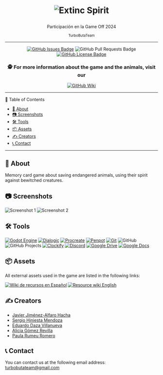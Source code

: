 <h1 align="center">
  
![Extinc Spirit](https://media.discordapp.net/attachments/1300861339509723207/1311828480714866688/Ilustracion_sin_titulo.png?ex=674a46fa&is=6748f57a&hm=138a6217519c0b1bf35073faac06199eca2ae0cbdbbed6d735bb6c760e9e668a&=&format=webp&quality=lossless&width=810&height=339)

</h1>

<div align="center">
  <p> Participación en la Game Off 2024 </p>
  <sub> TurboButaTeam </sub>
</div>

---

<div align="center">

[![GitHub Issues Badge](https://img.shields.io/github/issues/IES-Rafael-Alberti/GameOff2024TurboButaTeam?style=for-the-badge)](https://github.com/IES-Rafael-Alberti/GameOff2024TurboButaTeam/issues)
![GitHub Pull Requests Badge](https://img.shields.io/github/issues-pr/IES-Rafael-Alberti/GameOff2024TurboButaTeam?style=for-the-badge)
[![GitHub License Badge](https://img.shields.io/github/license/IES-Rafael-Alberti/GameOff2024TurboButaTeam?style=for-the-badge)](https://github.com/IES-Rafael-Alberti/GameOff2024TurboButaTeam/blob/main/LICENSE)

### 🕵️ For more information about the game and the animals, visit our

[![GitHub Wiki](https://img.shields.io/badge/Wiki-0078D4?logo=github&logoColor=fff&style=for-the-badge)](https://github.com/IES-Rafael-Alberti/GameOff2024TurboButaTeam/wiki)

</div>

---

📝 Table of Contents

- [🧐 About](#-about)
- [📷 Screenshots](#-screenshots)
- [🛠️ Tools](#️-tools)
- [📦 Assets](#-assets)
- [✍️ Creators](#️-creators)
- [📞 Contact](#-contact)

---

## 🧐 About

Memory card game about saving endangered animals, using their spirit against bewitched creatures.

## 📷 Screenshots

![Screenshot 1](https://img.itch.zone/aW1hZ2UvMzA5NDQ3Ny8xODc3MDMyNS5wbmc=/original/dKq4ik.png)
![Screenshot 2](https://img.itch.zone/aW1hZ2UvMzA5NDQ3Ny8xODc3NTEyNy5wbmc=/original/dcdNNW.png)



## 🛠️ Tools

[![Godot Engine](https://img.shields.io/badge/Godot_Engine-478CBF?logo=godot-engine&logoColor=fff&style=for-the-badge)](https://godotengine.org/)
[![Dialogic](https://img.shields.io/badge/Dialogic-FF3C00?logo=dialogic&logoColor=fff&style=for-the-badge)](https://github.com/dialogic-godot/dialogic)
[![Procreate](https://img.shields.io/badge/Procreate-000000?logo=procreate&logoColor=fff&style=for-the-badge)](https://procreate.art/)
[![Penpot](https://img.shields.io/badge/Penpot-FF3C00?logo=penpot&logoColor=fff&style=for-the-badge)](https://penpot.app/)
[![Git](https://img.shields.io/badge/Git-F05032?logo=git&logoColor=fff&style=for-the-badge)](https://git-scm.com/)
![GitHub](https://img.shields.io/badge/GitHub-181717?logo=github&logoColor=fff&style=for-the-badge)
![GitHub Projects](https://img.shields.io/badge/GitHub_Projects-181717?logo=github&logoColor=fff&style=for-the-badge)
[![Clockify](https://img.shields.io/badge/Clockify-404040?logo=clockify&logoColor=fff&style=for-the-badge)](https://clockify.me/)
[![Discord](https://img.shields.io/badge/Discord-5865F2?logo=discord&logoColor=fff&style=for-the-badge)](https://discord.com/)
[![Google Drive](https://img.shields.io/badge/Google_Drive-4285F4?logo=google-drive&logoColor=fff&style=for-the-badge)](https://drive.google.com/)
[![Google Docs](https://img.shields.io/badge/Google_Docs-4285F4?logo=google-docs&logoColor=fff&style=for-the-badge)](https://docs.google.com)

## 📦 Assets

All external assets used in the game are listed in the following links:

[![Wiki de recursos en Español](https://img.freepik.com/vector-gratis/ilustracion-bandera-espana_53876-18168.jpg?t=st=1730981714~exp=1730985314~hmac=93f44d000fb437353ebc7f29e2707243ad680dc7e5350e3911e2368253567d28&w=100)](https://github.com/IES-Rafael-Alberti/GameOff2024TurboButaTeam/wiki/es_Recursos)
[![Resource wiki English](https://img.freepik.com/vector-gratis/ilustracion-bandera-reino-unido_53876-18166.jpg?t=st=1730982117~exp=1730985717~hmac=97ea5d525d7cfc9b55248566ef80d023817b6c20b7be6be69e9b5482a23bc0c0&w=100)](https://github.com/IES-Rafael-Alberti/GameOff2024TurboButaTeam/wiki/en_Resources)

## ✍️ Creators

- [Javier Jiménez-Alfaro Hacha](https://github.com/javijjah)
- [Sergio Hiniesta Mendoza](https://github.com/SergioHiniesta)
- [Eduardo Daza Villanueva](https://github.com/edazvil878)
- [Alicia Gómez Revilla](https://github.com/alicia2509)
- [Paula Rumeu Romero](https://github.com/salem404)

## 📞 Contact

You can contact us at the following email address:
<turbobutateam@gmail.com>
